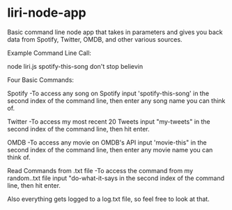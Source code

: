 # liri-node-app

Basic command line node app that takes in parameters and gives you back data from Spotify, Twitter, OMDB, and other various sources. 

Example Command Line Call: 

node liri.js spotify-this-song don't stop believin

Four Basic Commands: 

Spotify
-To access any song on Spotify input 'spotify-this-song' in the second index of the command line, then enter any song name you can think of.

Twitter
-To access my most recent 20 Tweets input "my-tweets" in the second index of the command line, then hit enter. 

OMDB
-To access any movie on OMDB's API input 'movie-this" in the second index of the command line, then enter any movie name you can think of. 

Read Commands from .txt file
-To access the command from my random..txt file input "do-what-it-says in the second index of the command line, then hit enter.

Also everything gets logged to a log.txt file, so feel free to look at that. 






